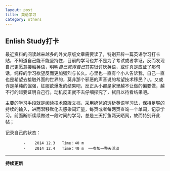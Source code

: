 ```yaml
---
layout: post
title: 英语学习
category: others
---
```

## Enlish Study打卡
最近资料的阅读越来越多的外文原版文章需要读了，特别开辟一篇英语学习打卡贴，不知道自己能不能坚持住，目前的学习也并不是为了考试或者拿证，反而发现自己更愿意接触英语，明明*自己觉得自己*其实很讨厌英语，或许真是应证了那句话，纯粹的学习欲望反而更加强烈与长久。心里也一直有个小人告诉我，自己一直也是希望去接触外面的世界的，莫非那个邪恶的声音说的希望技术移民？*:)*。又或许是单纯的倔强，征服欲爆发的结果吧，反正从小都是家里越不让做的偏要做，越不行的越要证明自己行。动机反正就不去仔细探究了，拭目以待看结果吧。

主要的学习手段就是阅读技术原版文档，采用奶爸的透析英语学习法，保持足够的持续的输入，进而潜移默化去感染词汇量，每页或者每两页查询一个单词，记录学习。前面断断续续做过一段时间的学习，总是三天打鱼两天晒网，故而特别开此帖；

记录自己的状态：  

            -    2014 12.3   Time：40 m  
			-    2014 12.4   Time：40 m  ——参加一整天活动 



- - -  
**持续更新**
